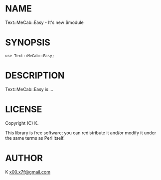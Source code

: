 # NAME

Text::MeCab::Easy - It's new $module

# SYNOPSIS

    use Text::MeCab::Easy;

# DESCRIPTION

Text::MeCab::Easy is ...

# LICENSE

Copyright (C) K.

This library is free software; you can redistribute it and/or modify
it under the same terms as Perl itself.

# AUTHOR

K <x00.x7f@gmail.com>
